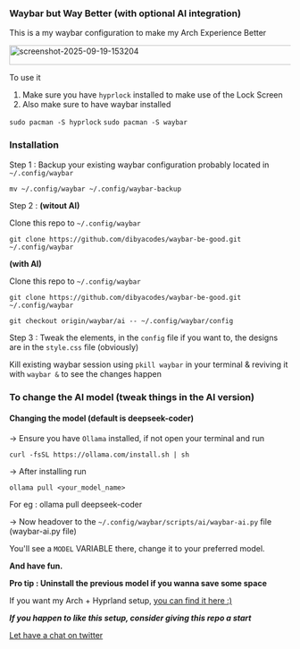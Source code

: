 ### Waybar but Way Better (with optional AI integration)
This is a my waybar configuration to make my Arch Experience Better

<img width="1921" height="35" alt="screenshot-2025-09-19-153204" src="https://github.com/user-attachments/assets/46926852-c5bb-4190-8726-0a3648fb752a" />

To use it 

1. Make sure you have `hyprlock` installed to make use of the Lock Screen
2. Also make sure to have waybar installed

`sudo pacman -S hyprlock`
`sudo pacman -S waybar`

### Installation

Step 1 : Backup your existing waybar configuration probably located in `~/.config/waybar`

`mv ~/.config/waybar ~/.config/waybar-backup`

Step 2 : **(witout AI)** 

Clone this repo to `~/.config/waybar`

`git clone https://github.com/dibyacodes/waybar-be-good.git ~/.config/waybar`

**(with AI)**

Clone this repo to `~/.config/waybar`

`git clone https://github.com/dibyacodes/waybar-be-good.git ~/.config/waybar`

`git checkout origin/waybar/ai -- ~/.config/waybar/config`

Step 3 : Tweak the elements, in the `config` file if you want to, the designs are in the `style.css` file (obviously)

Kill existing waybar session using `pkill waybar` in your terminal & reviving it with `waybar &` to see the changes happen


### To change the AI model (tweak things in the AI version)

#### Changing the model (default is deepseek-coder)

-> Ensure you have `Ollama` installed, if not open your terminal and run

`curl -fsSL https://ollama.com/install.sh | sh`

-> After installing run

`ollama pull <your_model_name>`

For eg : ollama pull deepseek-coder

-> Now headover to the `~/.config/waybar/scripts/ai/waybar-ai.py` file (waybar-ai.py file)

You'll see a `MODEL` VARIABLE there, change it to your preferred model.

**And have fun.**

**Pro tip : Uninstall the previous model if you wanna save some space** 


If you want my Arch + Hyprland setup, [you can find it here :)](https://github.com/dibyacodes/arch-hyprland.git)

***If you happen to like this setup, consider giving this repo a start***

[Let have a chat on twitter](https://x.com/dibyacodes)
